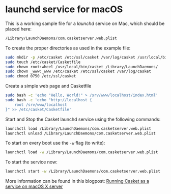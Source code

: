 launchd service for macOS
=========================

This is a working sample file for a *launchd* service on Mac, which should be placed here:

```bash
/Library/LaunchDaemons/com.casketserver.web.plist
```

To create the proper directories as used in the example file:

```bash
sudo mkdir -p /etc/casket /etc/ssl/casket /var/log/casket /usr/local/bin /var/tmp /srv/www/localhost
sudo touch /etc/casket/Casketfile
sudo chown root:wheel /usr/local/bin/casket /Library/LaunchDaemons/
sudo chown _www:_www /etc/casket /etc/ssl/casket /var/log/casket
sudo chmod 0750 /etc/ssl/casket
```

Create a simple web page and Casketfile

```bash
sudo bash -c 'echo "Hello, World!" > /srv/www/localhost/index.html'
sudo bash -c 'echo "http://localhost {
    root /srv/www/localhost
}" >> /etc/casket/Casketfile'
```

Start and Stop the Casket launchd service using the following commands:

```bash
launchctl load /Library/LaunchDaemons/com.casketserver.web.plist
launchctl unload /Library/LaunchDaemons/com.casketserver.web.plist
```

To start on every boot use the `-w` flag (to write):

```bash
launchctl load -w /Library/LaunchDaemons/com.casketserver.web.plist
```

To start the service now:

```bash
launchctl start -w /Library/LaunchDaemons/com.casketserver.web.plist
```

More information can be found in this blogpost: [Running Casket as a service on macOS X server](https://denbeke.be/blog/software/running-casket-as-a-service-on-macos-os-x-server/)
